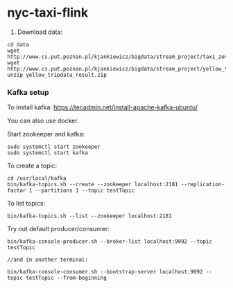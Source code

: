 # nyc-taxi-flink

1. Download data:
```
cd data
wget http://www.cs.put.poznan.pl/kjankiewicz/bigdata/stream_project/taxi_zone_lookup.csv
wget http://www.cs.put.poznan.pl/kjankiewicz/bigdata/stream_project/yellow_tripdata_result.zip
unzip yellow_tripdata_result.zip
```
 
 
### Kafka setup
To install kafka: https://tecadmin.net/install-apache-kafka-ubuntu/

You can also use docker.

Start zookeeper and kafka:
```
sudo systemctl start zookeeper
sudo systemctl start kafka
```

To create a topic:
```
cd /usr/local/kafka
bin/kafka-topics.sh --create --zookeeper localhost:2181 --replication-factor 1 --partitions 1 --topic testTopic
```

To list topics:
```
bin/kafka-topics.sh --list --zookeeper localhost:2181
```

Try out default producer/consumer:
```
bin/kafka-console-producer.sh --broker-list localhost:9092 --topic testTopic

//and in another terminal:

bin/kafka-console-consumer.sh --bootstrap-server localhost:9092 --topic testTopic --from-beginning
```
